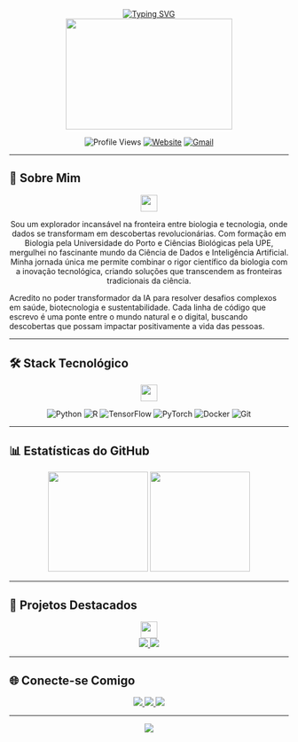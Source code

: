 <!-- Header with Typing Animation -->
<div align="center">
  <a href="https://git.io/typing-svg">
    <img src="https://readme-typing-svg.demolab.com?font=Fira+Code&size=24&duration=3000&pause=1000&color=0077B5&center=true&vCenter=true&multiline=true&width=500&height=100&lines=Cientista+de+Dados+%7C+Especialista+em+IA;Transformando+Dados+em+Decis%C3%B5es;Inovando+com+Machine+Learning" alt="Typing SVG"/>
  </a>
</div>

<div align="center">
  <img src="https://media.giphy.com/media/L1R1tvI9svkIWwpVYr/giphy.gif" width="300" height="200" />
  
  <!-- Badges -->
  ![Profile Views](https://komarev.com/ghpvc/?username=marcosflino&style=flat-square&color=0077B5)
  [![Website](https://img.shields.io/badge/Portfolio-0077B5?style=flat-square&logo=About.me&logoColor=white)](https://marcosflino.github.io)
  [![Gmail](https://img.shields.io/badge/Email-D14836?style=flat-square&logo=gmail&logoColor=white)](mailto:seu.email@gmail.com)
</div>

---

## 👋 Sobre Mim

<div align="center">
  <img src="https://media.giphy.com/media/iY8CRBdQXODJSCERIr/giphy.gif" width="30" height="30">
</div>

<p align="center">
Sou um explorador incansável na fronteira entre biologia e tecnologia, onde dados se transformam em descobertas revolucionárias. Com formação em Biologia pela Universidade do Porto e Ciências Biológicas pela UPE, mergulhei no fascinante mundo da Ciência de Dados e Inteligência Artificial. Minha jornada única me permite combinar o rigor científico da biologia com a inovação tecnológica, criando soluções que transcendem as fronteiras tradicionais da ciência.

Acredito no poder transformador da IA para resolver desafios complexos em saúde, biotecnologia e sustentabilidade. Cada linha de código que escrevo é uma ponte entre o mundo natural e o digital, buscando descobertas que possam impactar positivamente a vida das pessoas.
</p>

---

## 🛠️ Stack Tecnológico

<div align="center">
  <img src="https://media2.giphy.com/media/QssGEmpkyEOhBCb7e1/giphy.gif?cid=ecf05e47a0n3gi1bfqntqmob8g9aid1oyj2wr3ds3mg700bl&rid=giphy.gif" width="30" height="30">
</div>

<p align="center">
  <!-- Languages -->
  <img src="https://img.shields.io/badge/Python-3776AB?style=flat-square&logo=python&logoColor=white" alt="Python"/>
  <img src="https://img.shields.io/badge/R-276DC3?style=flat-square&logo=r&logoColor=white" alt="R"/>
  <!-- ML/DL -->
  <img src="https://img.shields.io/badge/TensorFlow-FF6F00?style=flat-square&logo=tensorflow&logoColor=white" alt="TensorFlow"/>
  <img src="https://img.shields.io/badge/PyTorch-EE4C2C?style=flat-square&logo=pytorch&logoColor=white" alt="PyTorch"/>
  <!-- Tools -->
  <img src="https://img.shields.io/badge/Docker-2496ED?style=flat-square&logo=docker&logoColor=white" alt="Docker"/>
  <img src="https://img.shields.io/badge/Git-F05032?style=flat-square&logo=git&logoColor=white" alt="Git"/>
</p>

---

## 📊 Estatísticas do GitHub

<div align="center">
  <img height="180em" src="https://github-readme-stats.vercel.app/api?username=marcosflino&show_icons=true&theme=default&include_all_commits=true&count_private=true&bg_color=ffffff&border_color=0077B5"/>
  <img height="180em" src="https://github-readme-stats.vercel.app/api/top-langs/?username=marcosflino&layout=compact&langs_count=7&theme=default&bg_color=ffffff&border_color=0077B5"/>
</div>

---

## 🚀 Projetos Destacados

<div align="center">
  <img src="https://media.giphy.com/media/iY8CRBdQXODJSCERIr/giphy.gif" width="30">
</div>

<div align="center">
  <a href="https://github.com/marcosflino/genomic-analysis">
    <img src="https://github-readme-stats.vercel.app/api/pin/?username=marcosflino&repo=genomic-analysis&theme=default&bg_color=ffffff&border_color=0077B5" />
  </a>
  <a href="https://github.com/marcosflino/deep-recommender">
    <img src="https://github-readme-stats.vercel.app/api/pin/?username=marcosflino&repo=deep-recommender&theme=default&bg_color=ffffff&border_color=0077B5" />
  </a>
</div>

---

## 🌐 Conecte-se Comigo

<div align="center">
  <a href="https://linkedin.com/in/marcosfl">
    <img src="https://img.shields.io/badge/LinkedIn-0077B5?style=flat-square&logo=linkedin&logoColor=white" />
  </a>
  <a href="https://kaggle.com/marcosflino">
    <img src="https://img.shields.io/badge/Kaggle-20BEFF?style=flat-square&logo=kaggle&logoColor=white" />
  </a>
  <a href="https://medium.com/@marcosflino">
    <img src="https://img.shields.io/badge/Medium-12100E?style=flat-square&logo=medium&logoColor=white" />
  </a>
</div>

---

<!-- Snake Animation -->
<div align="center">
  <img src="https://github.com/marcosflino/marcosflino/blob/output/github-contribution-grid-snake.svg" />
</div>
